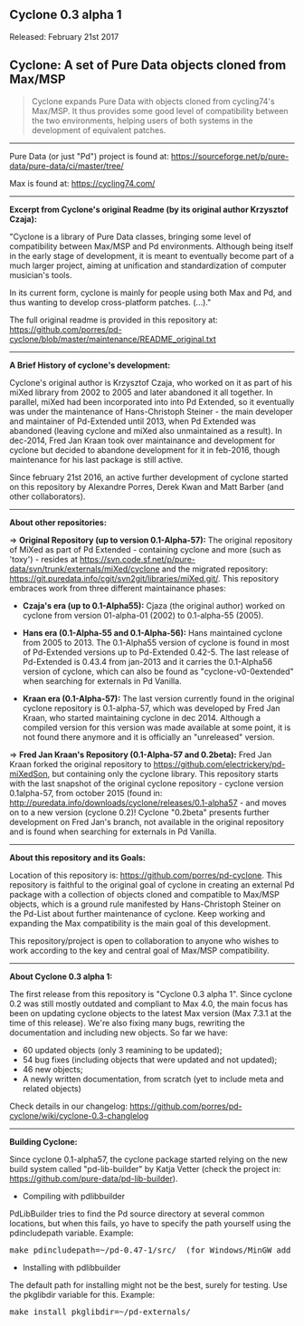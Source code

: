 
Cyclone 0.3 alpha 1 
-------

Released: February 21st 2017

Cyclone: A set of Pure Data objects cloned from Max/MSP 
-------

> Cyclone expands Pure Data with objects cloned from cycling74's Max/MSP. It thus provides some good level of compatibility between the two environments, helping users of both systems in the development of equivalent patches. 

--------------------

Pure Data (or just "Pd") project is found at: https://sourceforge.net/p/pure-data/pure-data/ci/master/tree/

Max is found at: https://cycling74.com/

--------------------

<strong>Excerpt from Cyclone's original Readme (by its original author Krzysztof Czaja):</strong>

"Cyclone is a library of Pure Data classes, bringing some level of compatibility between Max/MSP and Pd environments. Although being itself in the early stage of development, it is meant to eventually become part of a much larger project, aiming at unification and standardization of computer musician's tools. 

In its current form, cyclone is mainly for people using both Max and Pd, and thus wanting to develop cross-platform patches. (...)."

The full original readme is provided in this repository at: <https://github.com/porres/pd-cyclone/blob/master/maintenance/README_original.txt>

-------

<strong>A Brief History of cyclone's development:</strong>

Cyclone's original author is Krzysztof Czaja, who worked on it as part of his miXed library from 2002 to 2005 and later abandoned it all together. In parallel, miXed had been incorporated into into Pd Extended, so it eventually was under the maintenance of Hans-Christoph Steiner - the main developer and maintainer of Pd-Extended until 2013, when Pd Extended was abandoned (leaving cyclone and miXed also unmaintained as a result). In dec-2014, Fred Jan Kraan took over maintainance and development for cyclone but decided to abandone development for it in feb-2016, though maintenance for his last package is still active.

Since february 21st 2016, an active further development of cyclone started on this repository by Alexandre Porres, Derek Kwan and Matt Barber (and other collaborators).

-------

<strong>About other repositories:</strong>

=> <strong>Original Repository (up to version 0.1-Alpha-57):</strong>
The original repository of MiXed as part of Pd Extended - containing cyclone and more (such as 'toxy') - resides at <https://svn.code.sf.net/p/pure-data/svn/trunk/externals/miXed/cyclone> and the migrated repository: <https://git.puredata.info/cgit/svn2git/libraries/miXed.git/>. This repository embraces work from three different maintainance phases: 

- <strong>Czaja's era (up to 0.1-Alpha55):</strong> Cjaza (the original author) worked on cyclone from version 01-alpha-01 (2002) to 0.1-alpha-55 (2005). 

- <strong>Hans era (0.1-Alpha-55 and 0.1-Alpha-56):</strong> Hans maintained cyclone from 2005 to 2013. The 0.1-Alpha55 version of cyclone is found in most of Pd-Extended versions up to Pd-Extended 0.42-5. The last release of Pd-Extended is 0.43.4 from jan-2013 and it carries the 0.1-Alpha56 version of cyclone, which can also be found as "cyclone-v0-0extended" when searching for externals in Pd Vanilla.

- <strong>Kraan era (0.1-Alpha-57):</strong> The last version currently found in the original cyclone repository is 0.1-alpha-57, which was developed by Fred Jan Kraan, who started maintaining cyclone in dec 2014. Although a compiled version for this version was made available at some point, it is not found there anymore and it is officially an "unreleased" version.

=> <strong>Fred Jan Kraan's Repository (0.1-Alpha-57 and 0.2beta):</strong> Fred Jan Kraan forked the original repository to <https://github.com/electrickery/pd-miXedSon>, but containing only the cyclone library. This repository starts with the last snapshot of the original cyclone repository - cyclone version 0.1alpha-57, from october 2015 (found in: <http://puredata.info/downloads/cyclone/releases/0.1-alpha57> - and moves on to a new version (cyclone 0.2)! Cyclone "0.2beta" presents further development on Fred Jan's branch, not available in the original repository and is found when searching for externals in Pd Vanilla.

-------

<strong>About this repository and its Goals:</strong>

Location of this repository is: https://github.com/porres/pd-cyclone. This repository is faithful to the original goal of cyclone in creating an external Pd package with a collection of objects cloned and compatible to Max/MSP objects, which is a ground rule manifested by Hans-Christoph Steiner on the Pd-List about further maintenance of cyclone. Keep working and expanding the Max compatibility is the main goal of this development.

This repository/project is open to collaboration to anyone who wishes to work according to the key and central goal of Max/MSP compatibility. 

-------

<strong>About Cyclone 0.3 alpha 1:</strong>

The first release from this repository is "Cyclone 0.3 alpha 1". Since cyclone 0.2 was still mostly outdated and compliant to Max 4.0, the main focus has been on updating cyclone objects to the latest Max version (Max 7.3.1 at the time of this release). We're also fixing many bugs, rewriting the documentation and including new objects. So far we have:

- 60 updated objects (only 3 reamining to be updated);
- 54 bug fixes (including objects that were updated and not updated);
- 46 new objects;
- A newly written documentation, from scratch (yet to include meta and related objects)

Check details in our changelog: https://github.com/porres/pd-cyclone/wiki/cyclone-0.3-changlelog 

-------
<strong>Building Cyclone:</strong>

Since cyclone 0.1-alpha57, the cyclone package started relying on the new build system called "pd-lib-builder" by Katja Vetter (check the project in: <https://github.com/pure-data/pd-lib-builder>). 

* Compiling with pdlibbuilder

PdLibBuilder tries to find the Pd source directory at several common locations, but when this fails, yo have to specify the path yourself using the pdincludepath variable. Example:

<pre>make pdincludepath=~/pd-0.47-1/src/  (for Windows/MinGW add 'pdbinpath=~/pd-0.47-1/bin/)</pre>

* Installing with pdlibbuilder

The default path for installing might not be the best, surely for testing. Use the pkglibdir variable for this. Example:

<pre>make install pkglibdir=~/pd-externals/</pre>
